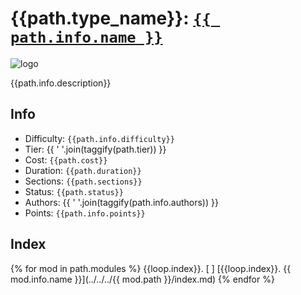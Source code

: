 # {{path.type_name}}: [`{{ path.info.name }}`]({{path.info.url}}) 

![logo]({{path.info.logo}})

{{path.info.description}}

## Info

- Difficulty: `{{path.info.difficulty}}`
- Tier: {{ ' '.join(taggify(path.tier)) }}
- Cost: `{{path.cost}}`
- Duration: `{{path.duration}}`
- Sections: `{{path.sections}}`
- Status: `{{path.status}}`
- Authors: {{ ' '.join(taggify(path.info.authors)) }}
- Points: `{{path.info.points}}`

## Index
{% for mod in path.modules %}
{{loop.index}}. [ ] [{{loop.index}}. {{ mod.info.name }}](../../../{{ mod.path }}/index.md)
{% endfor %}

